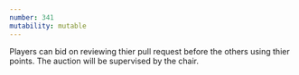 ```yaml
---
number: 341
mutability: mutable
---
```


Players can bid on reviewing thier pull request before the others using thier points. The auction will be supervised by the chair.
